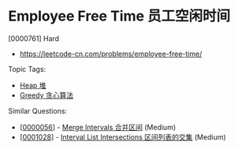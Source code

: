 # Employee Free Time 员工空闲时间

[0000761] Hard

- https://leetcode-cn.com/problems/employee-free-time/

Topic Tags:

- [Heap 堆](https://leetcode-cn.com/tag/heap/)
- [Greedy 贪心算法](https://leetcode-cn.com/tag/greedy/)

Similar Questions:

- [[0000056](https://leetcode-cn.com/problems/merge-intervals/)] - [Merge Intervals 合并区间](./0000056.merge-intervals.md) (Medium)
- [[0001028](https://leetcode-cn.com/problems/interval-list-intersections/)] - [Interval List Intersections 区间列表的交集](./0001028.interval-list-intersections.md) (Medium)
